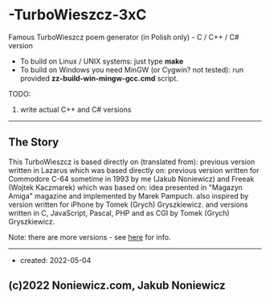# -TurboWieszcz-3xC
Famous TurboWieszcz poem generator (in Polish only) - C / C++ / C# version

- To build on Linux / UNIX systems: just type **make**
- To build on Windows you need MinGW (or Cygwin? not tested): run provided **zz-build-win-mingw-gcc.cmd** script.

TODO:
1. write actual C++ and C# versions

---

## The Story

This TurboWieszcz is based directly on (translated from): previous version written in Lazarus
which was based directly on: previous version written for Commodore C-64 sometime in 1993
by me (Jakub Noniewicz) and Freeak (Wojtek Kaczmarek)
which was based on:
idea presented in "Magazyn Amiga" magazine and implemented by Marek Pampuch.
also inspired by version written for iPhone by Tomek (Grych) Gryszkiewicz.
and versions written in C, JavaScript, Pascal, PHP and as CGI by Tomek (Grych) Gryszkiewicz.

Note: there are more versions - see [here](http://noniewicz.com/product.php?l=2&key=tw) for info.

---

* created: 2022-05-04


## (c)2022 Noniewicz.com, Jakub Noniewicz
